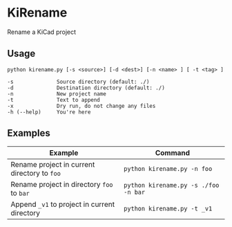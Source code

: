 # KiRename

Rename a KiCad project

## Usage

```output
python kirename.py [-s <source>] [-d <dest>] [-n <name> ] [ -t <tag> ]

-s              Source directory (default: ./)
-d              Destination directory (default: ./)
-n              New project name
-t              Text to append
-x              Dry run, do not change any files
-h (--help)     You're here
```

## Examples

| Example | Command |
|---------|---------|
| Rename project in current directory to `foo` | `python kirename.py -n foo` |
| Rename project in directory `foo` to `bar` | `python kirename.py -s ./foo -n bar`
| Append `_v1` to project in current directory | `python kirename.py -t _v1` |
